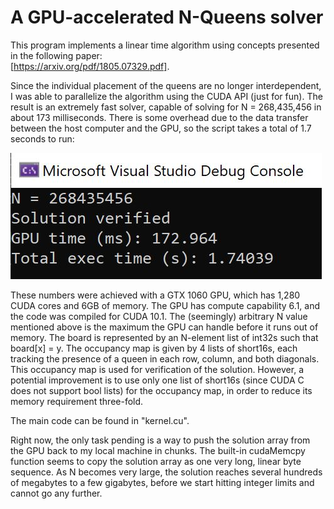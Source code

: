 # A GPU-accelerated N-Queens solver

This program implements a linear time algorithm using concepts presented in the following paper:  
[https://arxiv.org/pdf/1805.07329.pdf].

Since the individual placement of the queens are no longer interdependent, I was able to parallelize the algorithm using the CUDA API (just for fun). The result is an extremely fast solver, capable of solving for N = 268,435,456 in about 173 milliseconds. There is some overhead due to the data transfer between the host computer and the GPU, so the script takes a total of 1.7 seconds to run:

![Screen Capture](screencap.JPG) 

These numbers were achieved with a GTX 1060 GPU, which has 1,280 CUDA cores and 6GB of memory. The GPU has compute capability 6.1, and the code was compiled for CUDA 10.1. The (seemingly) arbitrary N value mentioned above is the maximum the GPU can handle before it runs out of memory. The board is represented by an N-element list of int32s such that board\[x\] = y. The occupancy map is given by 4 lists of short16s, each tracking the presence of a queen in each row, column, and both diagonals. This occupancy map is used for verification of the solution. However, a potential improvement is to use only one list of short16s (since CUDA C does not support bool lists) for the occupancy map, in order to reduce its memory requirement three-fold.  

The main code can be found in "kernel.cu".  

Right now, the only task pending is a way to push the solution array from the GPU back to my local machine in chunks. The built-in cudaMemcpy function seems to copy the solution array as one very long, linear byte sequence. As N becomes very large, the solution reaches several hundreds of megabytes to a few gigabytes, before we start hitting integer limits and cannot go any further.  

 
